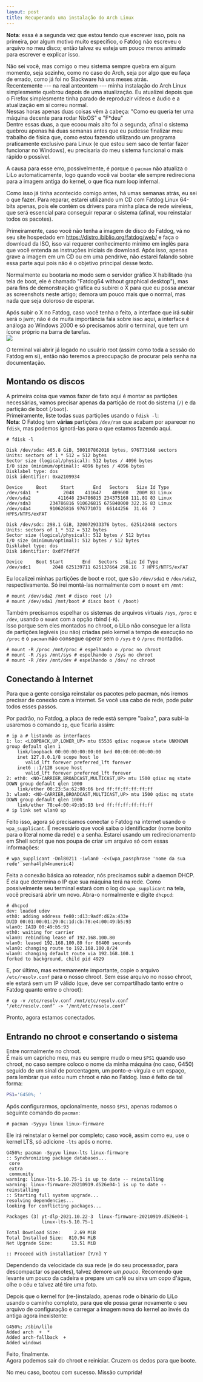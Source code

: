 ```yaml
---
layout: post
title: Recuperando uma instalação do Arch Linux
---
```


**Nota**: essa é a segunda vez que estou tendo que escrever isso, pois
na primeira, por algum motivo muito específico, o Fatdog não escreveu o
arquivo no meu disco; então talvez eu esteja um pouco menos animado para
escrever e explicar isso.  

Não sei você, mas comigo o meu sistema sempre quebra em algum momento, seja
sozinho, como no caso do Arch, seja por algo que eu faça de errado, como já foi
no Slackware há uns meses atrás.  
Recentemente --- na real anteontem --- minha instalação do Arch Linux
simplesmente quebrou depois de uma atualização. Eu atualizei depois que o
Firefox simplesmente tinha parado de reproduzir vídeos e áudio e a atualização
em si correu normal.  
Nessas horas apenas duas coisas vêm à cabeça: "Como eu queria ter uma máquina
decente para rodar NixOS" e "F*deu"  
Dentre essas duas, a que ecoou mais alto foi a segunda, afinal o sistema quebrou
apenas há duas semanas antes que eu pudesse finalizar meu trabalho de física
que, como estou fazendo utilizando um programa praticamente exclusivo para
Linux (e que estou sem saco de tentar fazer funcionar no Windows), eu precisaria
do meu sistema funcional o mais rápido o possível.  

A causa para esse erro, possivelmente, é porque o `pacman` não atualiza o LiLo
automaticamente, logo quando você vai bootar ele sempre redireciona para a
imagem antiga do kernel, o que fica num loop infernal.  

Como isso já tinha acontecido comigo antes, há umas semanas atrás, eu sei o que
fazer.
Para reparar, estarei utilizando um CD com Fatdog Linux 64-bits apenas, pois ele
contém os drivers para minha placa de rede wireless, que será essencial para
conseguir reparar o sistema (afinal, vou reinstalar todos os pacotes).  

Primeiramente, caso você não tenha a imagem de disco do Fatdog, vá no seu site
hospedado em https://distro.ibiblio.org/fatdog/web/ e faça o download da ISO,
isso vai requerer conhecimento mínimo em inglês para que você entenda as
instruções iniciais de download.
Após isso, apenas grave a imagem em um CD ou em uma pendrive, não estarei
falando sobre essa parte aqui pois não é o objetivo principal desse texto.  

Normalmente eu bootaria no modo sem o servidor gráfico X habilitado (na tela de
boot, ele é chamado "Fatdog64 without graphical desktop"), mas para fins de
demonstração gráfica eu subirei o X para que eu possa anexar as screenshots
neste artigo; demora um pouco mais que o normal, mas nada que seja doloroso de
esperar.  

Após subir o X no Fatdog, caso você tenha o feito, a interface que irá
subir será o jwm; não é de muita importância fala sobre isso aqui, a
interface é análoga ao Windows 2000 e só precisamos abrir o terminal,
que tem um ícone próprio na barra de tarefas.  
![](/blog/assets/img/fatdog_x.png)  

O terminal vai abrir já logado no usuário root (assim como toda a sessão
do Fatdog em si), então não teremos a preocupação de procurar pela senha
na documentação.  

## Montando os discos
A primeira coisa que vamos fazer de fato aqui é montar as partições
necessárias, vamos precisar apenas da partição de root do sistema (`/`)
e da partição de boot (`/boot`).   
Primeiramente, liste todas suas partições usando o `fdisk -l`:  
**Nota**: O Fatdog tem **várias** partições `/dev/ram` que acabam por
aparecer no `fdisk`, mas podemos ignorá-las para o que estamos fazendo
aqui.  

```
# fdisk -l

Disk /dev/sda: 465.8 GiB, 500107862016 bytes, 976773168 sectors
Units: sectors of 1 * 512 = 512 bytes
Sector size (logical/physical): 512 bytes / 4096 bytes
I/O size (minimum/optimal): 4096 bytes / 4096 bytes
Disklabel type: dos
Disk identifier: 0xa2109934

Device     Boot     Start       End   Sectors   Size Id Type
/dev/sda1  *         2048    411647    409600   200M 83 Linux
/dev/sda2          411648 234786815 234375168 111.8G 83 Linux
/dev/sda3       234786816 910626815 675840000 322.3G 83 Linux
/dev/sda4       910626816 976771071  66144256  31.6G  7 HPFS/NTFS/exFAT

Disk /dev/sdc: 298.1 GiB, 320072933376 bytes, 625142448 sectors
Units: sectors of 1 * 512 = 512 bytes
Sector size (logical/physical): 512 bytes / 512 bytes
I/O size (minimum/optimal): 512 bytes / 512 bytes
Disklabel type: dos
Disk identifier: 0xdf7fdf7f

Device     Boot Start       End   Sectors   Size Id Type
/dev/sdc1        2048 625139711 625137664 298.1G  7 HPFS/NTFS/exFAT
```  

Eu localizei minhas partições de boot e root, que são `/dev/sda1` e
`/dev/sda2`, respectivamente. Só irei montá-las normalmente com o 
`mount` em `/mnt`:  

```
# mount /dev/sda2 /mnt # disco root (/)
# mount /dev/sda1 /mnt/boot # disco boot ( /boot)
```  

Também precisamos espelhar os sistemas de arquivos virtuais `/sys`,
`/proc` e `/dev`, usando o `mount` com a opção rbind (`-R`).  
Isso porque sem eles montados no chroot, o LiLo não consegue ler a lista
de partições legíveis (ou não) criadas pelo kernel a tempo de execução
no `/proc` e o `pacman` não consegue operar sem o `/sys` e o `/proc`
montados.  

```
# mount -R /proc /mnt/proc # espelhando o /proc no chroot
# mount -R /sys /mnt/sys # espelhando o /sys no chroot
# mount -R /dev /mnt/dev # espelhando o /dev/ no chroot
```  

## Conectando à Internet
Para que a gente consiga reinstalar os pacotes pelo pacman, nós
iremos precisar de conexão com a internet. Se você usa cabo de rede,
pode pular todos esses passos.  

Por padrão, no Fatdog, a placa de rede está sempre "baixa", para subi-la
usaremos o comando `ip`, que ficaria assim:  

```
# ip a # listando as interfaces
1: lo: <LOOPBACK,UP,LOWER_UP> mtu 65536 qdisc noqueue state UNKNOWN group default qlen 1
    link/loopback 00:00:00:00:00:00 brd 00:00:00:00:00:00
    inet 127.0.0.1/8 scope host lo
       valid_lft forever preferred_lft forever
    inet6 ::1/128 scope host 
       valid_lft forever preferred_lft forever
2: eth0: <NO-CARRIER,BROADCAST,MULTICAST,UP> mtu 1500 qdisc mq state DOWN group default qlen 1000
    link/ether 00:23:5a:62:08:66 brd ff:ff:ff:ff:ff:ff
3: wlan0: <NO-CARRIER,BROADCAST,MULTICAST,UP> mtu 1500 qdisc mq state DOWN group default qlen 1000
    link/ether 78:e4:00:49:b5:93 brd ff:ff:ff:ff:ff:ff
# ip link set wlan0 up
```  

Feito isso, agora só precisamos conectar o Fatdog na internet usando o
`wpa_supplicant`. É necessário que você saiba o identificador (nome
bonito para o literal nome da rede) e a senha. Estarei usando um
redirecionamento em Shell script que nos poupa de criar um arquivo só
com essas informações:

```
# wpa_supplicant -Dnl80211 -iwlan0 -c<(wpa_passphrase 'nome da sua rede' senha4lph4numeric4)
```  

Feita a conexão básica ao roteador, nós precisamos subir a daemon DHCP.  
É ela que determina o IP que sua máquina terá na rede.
Como possivelmente seu terminal estará com o log do `wpa_supplicant`
na tela, você precisará abrir um novo. Abra-o normalmente e digite
`dhcpcd`:  

```
# dhcpcd
dev: loaded udev
eth0: adding address fe80::d13:9adf:d62a:433e
DUID 00:01:00:01:29:0c:1d:cb:78:e4:00:49:b5:93
wlan0: IAID 00:49:b5:93
eth0: waiting for carrier
wlan0: rebinding lease of 192.168.100.80
wlan0: leased 192.168.100.80 for 86400 seconds
wlan0: changing route to 192.168.100.0/24
wlan0: changing default route via 192.168.100.1
forked to background, child pid 4929
```

E, por último, mas extremamente importante, copie o arquivo `/etc/resolv.conf`
para o nosso chroot. Sem esse arquivo no nosso chroot, ele estará sem um
IP válido (que, deve ser compartilhado tanto entre o Fatdog quanto entre
o chroot):  

```
# cp -v /etc/resolv.conf /mnt/etc/resolv.conf 
‘/etc/resolv.conf’ -> ‘/mnt/etc/resolv.conf’
```

Pronto, agora estamos conectados.  

## Entrando no chroot e consertando o sistema
Entre normalmente no chroot.  
É mais um capricho meu, mas eu sempre mudo o meu `$PS1` quando uso
chroot, no caso sempre coloco o nome da minha máquina (no caso, G450)
seguido de um sinal de porcentagem, um ponto-e-vírgula e um espaço, para
lembrar que estou num chroot e não no Fatdog. Isso é feito de tal forma:  

```sh
PS1='G450%; '
```  

Após configurarmos, opcionalmente, nosso `$PS1`, apenas rodamos o
seguinte comando do `pacman`:  

```
# pacman -Syyyu linux linux-firmware
```  

Ele irá reinstalar o kernel por completo; caso você, assim como eu, use
o kernel LTS, só adicione `-lts` após o nome.  

```
G450%; pacman -Syyyu linux-lts linux-firmware
:: Synchronizing package databases...
 core
 extra
 community
warning: linux-lts-5.10.75-1 is up to date -- reinstalling
warning: linux-firmware-20210919.d526e04-1 is up to date -- reinstalling
:: Starting full system upgrade...
resolving dependencies...
looking for conflicting packages...

Packages (3) yt-dlp-2021.10.22-3  linux-firmware-20210919.d526e04-1
             linux-lts-5.10.75-1

Total Download Size:     2.69 MiB
Total Installed Size:  810.94 MiB
Net Upgrade Size:       13.51 MiB

:: Proceed with installation? [Y/n] Y
```  
Dependendo da velocidade da sua rede (e do seu processador, para
descompactar os pacotes), talvez demore *um pouco*. Recomendo que
levante um pouco da cadeira e prepare um café ou sirva um copo d'água,
olhe o céu e talvez até tire uma foto.    

Depois que o kernel for (re-)instalado, apenas rode o binário do LiLo
usando o caminho completo, para que ele possa gerar novamente o seu
arquivo de configuração e carregar a imagem nova do kernel ao invés da
antiga agora inexistente:  

```
G450%; /sbin/lilo
Added arch  +  *
Added arch-fallback  +
Added windows
```  

Feito, finalmente.  
Agora podemos sair do chroot e reiniciar. Cruzem os dedos para que
boote.  

No meu caso, bootou com sucesso. Missão cumprida!
